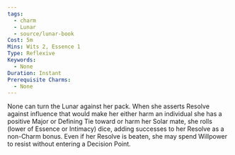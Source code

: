 ```yaml
---
tags:
  - charm
  - Lunar
  - source/lunar-book
Cost: 5m
Mins: Wits 2, Essence 1
Type: Reflexive
Keywords:
  - None
Duration: Instant
Prerequisite Charms:
  - None
---
```

None can turn the Lunar against her pack. When she asserts Resolve against influence that would make her either harm an individual she has a positive Major or Defining Tie toward or harm her Solar mate, she rolls (lower of Essence or Intimacy) dice, adding successes to her Resolve as a non-Charm bonus. Even if her Resolve is beaten, she may spend Willpower to resist without entering a Decision Point.